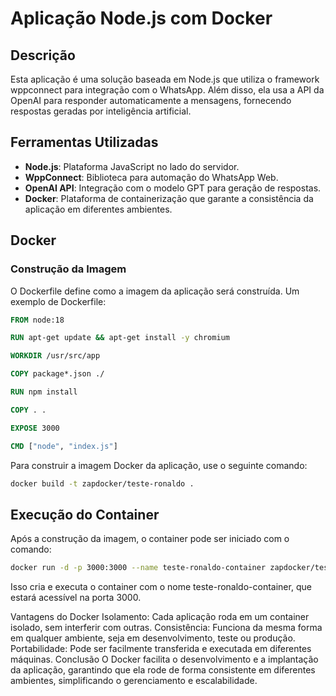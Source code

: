 # Aplicação Node.js com Docker

## Descrição
Esta aplicação é uma solução baseada em Node.js que utiliza o framework wppconnect para integração com o WhatsApp. Além disso, ela usa a API da OpenAI para responder automaticamente a mensagens, fornecendo respostas geradas por inteligência artificial.

## Ferramentas Utilizadas
- **Node.js**: Plataforma JavaScript no lado do servidor.
- **WppConnect**: Biblioteca para automação do WhatsApp Web.
- **OpenAI API**: Integração com o modelo GPT para geração de respostas.
- **Docker**: Plataforma de containerização que garante a consistência da aplicação em diferentes ambientes.

## Docker

### Construção da Imagem
O Dockerfile define como a imagem da aplicação será construída. Um exemplo de Dockerfile:

```Dockerfile
FROM node:18

RUN apt-get update && apt-get install -y chromium

WORKDIR /usr/src/app

COPY package*.json ./

RUN npm install

COPY . .

EXPOSE 3000

CMD ["node", "index.js"]
```
Para construir a imagem Docker da aplicação, use o seguinte comando:

```bash
docker build -t zapdocker/teste-ronaldo .
```

## Execução do Container
Após a construção da imagem, o container pode ser iniciado com o comando:

```bash
docker run -d -p 3000:3000 --name teste-ronaldo-container zapdocker/teste-ronaldo
```
Isso cria e executa o container com o nome teste-ronaldo-container, que estará acessível na porta 3000.

Vantagens do Docker
Isolamento: Cada aplicação roda em um container isolado, sem interferir com outras.
Consistência: Funciona da mesma forma em qualquer ambiente, seja em desenvolvimento, teste ou produção.
Portabilidade: Pode ser facilmente transferida e executada em diferentes máquinas.
Conclusão
O Docker facilita o desenvolvimento e a implantação da aplicação, garantindo que ela rode de forma consistente em diferentes ambientes, simplificando o gerenciamento e escalabilidade.